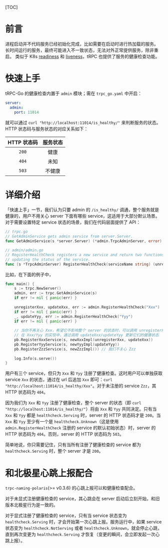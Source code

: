 [TOC]

# 前言

进程启动并不代码服务已经初始化完成，比如需要在启动时进行热加载的服务。
长时间运行的服务，最终可能进入不一致状态，无法对外正常提供服务，除非重启。
类似于 K8s [readiness](https://kubernetes.io/docs/tasks/configure-pod-container/configure-liveness-readiness-startup-probes/#define-readiness-probes) 和 [liveness](https://kubernetes.io/docs/tasks/configure-pod-container/configure-liveness-readiness-startup-probes/#define-a-liveness-http-request)，tRPC 也提供了服务的健康检查功能。

# 快速上手

tRPC-Go 的健康检查内置于 `admin` 模块；需在 `trpc_go.yaml` 中开启：
```yaml
server:
  admin:
    port: 11014
```
就可以通过 `curl "http://localhost:11014/is_healthy/"` 来判断服务的状态。HTTP 状态码与服务状态的对应关系如下：

| HTTP 状态码 | 服务状态 |
| :-: | :-: |
| `200` | 健康 |
| `404` | 未知 |
| `503` | 不健康 |

# 详细介绍

「快速上手」一节，我们认为只要 admin 的 `/is_healthy/` 调通，整个服务就是健康的，用户不用关心 server 下面有哪些 service，这适用于大部分默认场景。
对于需要设置特定 service 状态的场景，我们在代码层面提供了 API：
```go
// trpc.go
// GetAdminService gets admin service from server.Server.
func GetAdminService(s *server.Server) (*admin.TrpcAdminServer, error)

// admin/admin.go
// RegisterHealthCheck registers a new service and return two functions, one for unregistering the service and one for
// updating the status of the service.
func (s *TrpcAdminServer) RegisterHealthCheck(serviceName string) (unregister func(), update func(healthcheck.Status), err error)
```
比如，在下面的例子中，
```go
func main() {
	s := trpc.NewServer()
	admin, err := trpc.GetAdminService(s)
	if err != nil { panic(err) }
	
	unregisterXxx, updateXxx, err := admin.RegisterHealthCheck("Xxx")
	if err != nil { panic(err) }
	_, updateYyy, err := admin.RegisterHealthCheck("Yyy")
	if err != nil { panic(err) }
	
	// 当你不再关心 Xxx，希望它不影响整个 server 的状态时，可以调用 unregisterXxx
	// 在 Xxx/Yyy 的实现中，通过调用 updateXxx/updateYyy 更新它们的健康状态
	pb.RegisterXxxService(s, newXxxImpl(unregisterXxx, updateXxx))
	pb.RegisterYyyService(s, newYyyImpl(updateYyy))
	pb.RegisterZzzService(s, newZzzImpl()) // 我们不关心 Zzz
	
	log.Info(s.serve())
}
```
用户有三个 service，但只为 `Xxx` 和 `Yyy` 注册了健康检查。这时用户可以单独获取 service `Xxx` 的状态，通过在 url 后追加 `Xxx` 即可：`curl "http://localhost:11014/is_healthy/Xxx"`。对于未注册的 service `Zzz`，其 HTTP 状态码为 `404`。

因为我们为 `Xxx` 和 `Yyy` 注册了健康检查，整个 server 的状态（即 `curl "http://localhost:11014/is_healthy/"`）将由 `Xxx` 和 `Yyy` 共同决定。只有当 `Xxx` 和 `Yyy` 都是 `healthcheck.Serving` 时，server 的 HTTP 状态码才是 `200`。当 `Xxx` 和 `Yyy` 至少有一个是 `healthcheck.Unknown`（这是使用 `admin.RegisterHealthCheck` 注册的 service 的默认初始状态）时，server 的 HTTP 状态码为 `404`。否则，server 的 HTTP 状态码为 `503`。

简单地说，你只需要记住，只有当所有注册了健康检查的 service 都为 `healthcheck.Serving` 时，整个 server 才是 `200`。

# 和北极星心跳上报配合

`trpc-naming-polaris`(>= v0.3.6) 的心跳上报可以和健康检查配合。

对于未显式注册健康检查的 service，其心跳会在 server 启动后立刻开始，和旧版本北极星行为是一致的。

对于显式注册了健康检查的 service，只有当 service 状态变为 `healthcheck.Serving` 时，才会开始第一次心跳上报。服务运行中，如果 service 状态变为 `healthcheck.NotServing` 或者 `healthcheck.Unknown`，就会停止心跳，直到再次变更为 `healthcheck.Serving` 才恢复（变更的瞬间，会立即发起一次心跳上报）。

